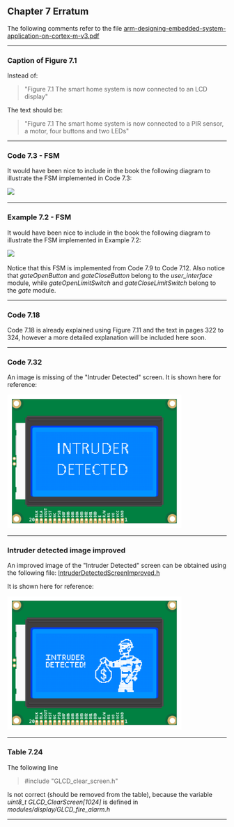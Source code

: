 ## Chapter 7 Erratum

The following comments refer to the file [arm-designing-embedded-system-application-on-cortex-m-v3.pdf](https://armkeil.blob.core.windows.net/developer/Files/pdf/ebook/arm-designing-embedded-system-application-on-cortex-m-v3.pdf)

---

### Caption of Figure 7.1

Instead of:

> "Figure 7.1 The smart home system is now connected to an LCD display"

The text should be:

> "Figure 7.1 The smart home system is now connected to a PIR sensor, a motor, four buttons and two LEDs"

---

### Code 7.3 - FSM

It would have been nice to include in the book the following diagram to illustrate the FSM implemented in Code 7.3:

<img src="https://github.com/armBookCodeExamples/Erratum/blob/main/Chapter7/FSM%20Code%207-3.png" width="600">

---

### Example 7.2 - FSM

It would have been nice to include in the book the following diagram to illustrate the FSM implemented in Example 7.2:

<img src="https://github.com/armBookCodeExamples/Erratum/blob/main/Chapter7/FSM%20Code%207-12.png" width="600">

Notice that this FSM is implemented from Code 7.9 to Code 7.12. Also notice that *gateOpenButton* and *gateCloseButton* belong to the *user_interface* module, while *gateOpenLimitSwitch* and *gateCloseLimitSwitch* belong to the *gate* module.

---

### Code 7.18

Code 7.18 is already explained using Figure 7.11 and the text in pages 322 to 324, however a more detailed explanation will be included here soon.

---

### Code 7.32

An image is missing of the "Intruder Detected" screen. It is shown here for reference:

<img src="https://github.com/armBookCodeExamples/Erratum/blob/main/Chapter7/Figure%207-xx%20-%20Intruder%20detected%20bmp%20text.png" width="400">

---

### Intruder detected image improved

An improved image of the "Intruder Detected" screen can be obtained using the following file: <a href="https://github.com/armBookCodeExamples/Erratum/blob/main/Chapter7/IntruderDetectedScreenImproved.h">IntruderDetectedScreenImproved.h</a>

It is shown here for reference:

<img src="https://github.com/armBookCodeExamples/Erratum/blob/main/Chapter7/Figure%207-xx%20-%20Intruder%20detected%20bmp%20picture.png" width="400">

---

### Table 7.24

The following line

> #include "GLCD_clear_screen.h"

Is not correct (should be removed from the table), because the variable *uint8_t GLCD_ClearScreen[1024]* is defined in *modules/display/GLCD_fire_alarm.h*

---
